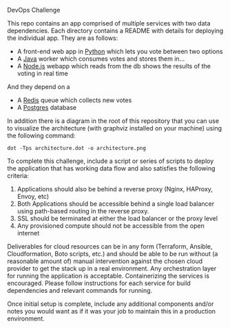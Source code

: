 DevOps Challenge

This repo contains an app comprised of multiple services with two data dependencies. Each directory contains a README with details for deploying the individual app. They are as follows:

* A front-end web app in [Python](/vote) which lets you vote between two options
* A [Java](/worker) worker which consumes votes and stores them in…
* A [Node.js](/result) webapp which reads from the db shows the results of the voting in real time

And they depend on a

* A [Redis](https://redis.io/) queue which collects new votes
* A [Postgres](https://www.postgresql.org/) database

In addition there is a diagram in the root of this repository that you can use to visualize the architecture (with graphviz installed on your machine) using the following command:

~~~
dot -Tps architecture.dot -o architecture.png
~~~

To complete this challenge, include a script or series of scripts to deploy the application that has working data flow and also satisfies the following criteria:

1. Applications should also be behind a reverse proxy (Nginx, HAProxy, Envoy, etc)
2. Both Applications should be accessible behind a single load balancer using path-based routing in the reverse proxy.
3. SSL should be terminated at either the load balancer or the proxy level
4. Any provisioned compute should not be accessible from the open internet

Deliverables for cloud resources can be in any form (Terraform, Ansible, Cloudformation, Boto scripts, etc.) and should be able to be run without (a reasonable amount of) manual intervention against the chosen cloud provider to get the stack up in a real environment. Any orchestration layer for running the application is acceptable. Containerizing the services is encouraged. Please follow instructions for each service for build dependencies and relevant commands for running.

Once initial setup is complete, include any additional components and/or notes you would want as if it was your job to maintain this in a production environment.

